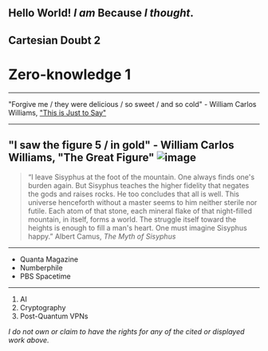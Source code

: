 Hello World!
*I am* **Because** *I thought*.
---
## Cartesian Doubt 2
# Zero-knowledge 1
***
"Forgive me / they were delicious / so sweet / and so cold" - William Carlos Williams, ["This is Just to Say"](https://www.poetryfoundation.org/poems/56159/this-is-just-to-say)
***
"I saw the figure 5 / in gold" - William Carlos Williams, "The Great Figure"
![image](https://user-images.githubusercontent.com/122576045/212268218-e8cc3342-93e4-403a-830a-3a67ea4bbce6.png)
---
> “I leave Sisyphus at the foot of the mountain. One always finds one's burden again. But Sisyphus teaches the higher fidelity that negates the gods and raises rocks. He too concludes that all is well. This universe henceforth without a master seems to him neither sterile nor futile. Each atom of that stone, each mineral flake of that night-filled mountain, in itself, forms a world. The struggle itself toward the heights is enough to fill a man's heart. One must imagine Sisyphus happy.”
> Albert Camus, *The Myth of Sisyphus*
***
* Quanta Magazine
* Numberphile
* PBS Spacetime
***
1. AI
2. Cryptography
3. Post-Quantum VPNs

*I do not own or claim to have the rights for any of the cited or displayed work above.*
